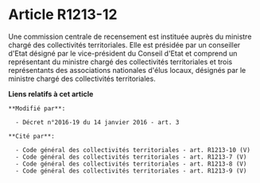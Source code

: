 # Article R1213-12

Une commission centrale de recensement est instituée auprès du ministre chargé des collectivités territoriales. Elle est
présidée par un   conseiller d'Etat désigné par le vice-président du Conseil d'Etat et comprend un représentant du ministre
chargé des collectivités territoriales et trois représentants des associations nationales d'élus locaux, désignés par le
ministre chargé des collectivités territoriales.

**Liens relatifs à cet article**

	**Modifié par**:

	  - Décret n°2016-19 du 14 janvier 2016 - art. 3

	**Cité par**:

	  - Code général des collectivités territoriales - art. R1213-10 (V)
	  - Code général des collectivités territoriales - art. R1213-7 (V)
	  - Code général des collectivités territoriales - art. R1213-8 (V)
	  - Code général des collectivités territoriales - art. R1213-9 (V)
